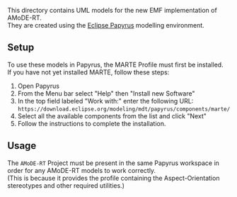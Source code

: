 This directory contains UML models for the new EMF implementation of AMoDE-RT.  
They are created using the [Eclipse Papyrus](https://www.eclipse.org/papyrus/) modelling environment.

## Setup
To use these models in Papyrus, the MARTE Profile must first be installed.  
If you have not yet installed MARTE, follow these steps:
1. Open Papyrus
2. From the Menu bar select "Help" then "Install new Software"
3. In the top field labeled "Work with:" enter the following URL:
```https://download.eclipse.org/modeling/mdt/papyrus/components/marte/```
4. Select all the available components from the list and click "Next"
5. Follow the instructions to complete the installation.

## Usage
The `AMoDE-RT` Project must be present in the same Papyrus workspace in order for any AMoDE-RT models to work correctly.  
(This is because it provides the profile containing the Aspect-Orientation stereotypes and other required utilities.)
